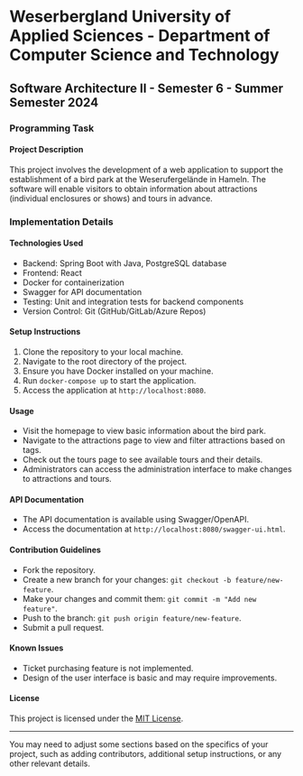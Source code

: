 # Weserbergland University of Applied Sciences - Department of Computer Science and Technology

## Software Architecture II - Semester 6 - Summer Semester 2024

### Programming Task

#### Project Description
This project involves the development of a web application to support the establishment of a bird park at the Weserufergelände in Hameln. The software will enable visitors to obtain information about attractions (individual enclosures or shows) and tours in advance.

### Implementation Details

#### Technologies Used
- Backend: Spring Boot with Java, PostgreSQL database
- Frontend: React
- Docker for containerization
- Swagger for API documentation
- Testing: Unit and integration tests for backend components
- Version Control: Git (GitHub/GitLab/Azure Repos)

#### Setup Instructions
1. Clone the repository to your local machine.
2. Navigate to the root directory of the project.
3. Ensure you have Docker installed on your machine.
4. Run `docker-compose up` to start the application.
5. Access the application at `http://localhost:8080`.

#### Usage
- Visit the homepage to view basic information about the bird park.
- Navigate to the attractions page to view and filter attractions based on tags.
- Check out the tours page to see available tours and their details.
- Administrators can access the administration interface to make changes to attractions and tours.

#### API Documentation
- The API documentation is available using Swagger/OpenAPI.
- Access the documentation at `http://localhost:8080/swagger-ui.html`.

#### Contribution Guidelines
- Fork the repository.
- Create a new branch for your changes: `git checkout -b feature/new-feature`.
- Make your changes and commit them: `git commit -m "Add new feature"`.
- Push to the branch: `git push origin feature/new-feature`.
- Submit a pull request.

#### Known Issues
- Ticket purchasing feature is not implemented.
- Design of the user interface is basic and may require improvements.

#### License
This project is licensed under the [MIT License](LICENSE).

---

You may need to adjust some sections based on the specifics of your project, such as adding contributors, additional setup instructions, or any other relevant details.
